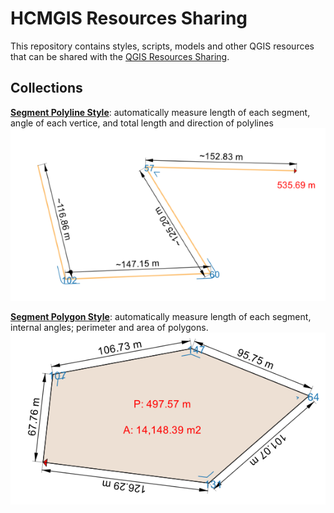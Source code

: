 # HCMGIS Resources Sharing

This repository contains styles, scripts, models and other QGIS 
resources that can be shared with the [QGIS Resources Sharing](https://qgis-contribution.github.io/QGIS-ResourceSharing/).

## Collections

[**Segment Polyline Style**](https://github.com/thangqd/HCMGIS-Resources/blob/main/collections/segments/style/Segment%20Polyline.qml): automatically measure length of each segment, angle of each vertice, and total length and direction of polylines 
![Segmen Polyline](collections/segments/preview/segment_polyline.png)


[**Segment Polygon Style**](https://github.com/thangqd/HCMGIS-Resources/blob/main/collections/segments/style/Segment%20Polygon.qml): automatically measure length of each segment, internal angles; perimeter and area of polygons.
![Segment Polygon](collections/segments/preview/segment_polygon.png)